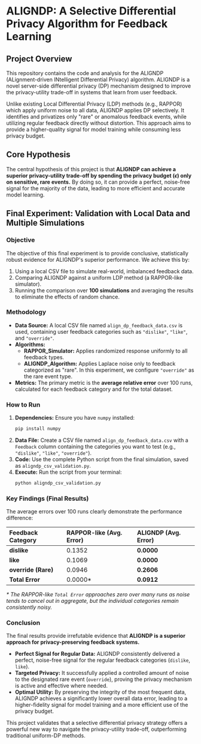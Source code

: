 # ALIGNDP: A Selective Differential Privacy Algorithm for Feedback Learning

## Project Overview

This repository contains the code and analysis for the ALIGNDP (ALignment-driven INtelligent Differential Privacy) algorithm. ALIGNDP is a novel server-side differential privacy (DP) mechanism designed to improve the privacy-utility trade-off in systems that learn from user feedback.

Unlike existing Local Differential Privacy (LDP) methods (e.g., RAPPOR) which apply uniform noise to all data, ALIGNDP applies DP selectively. It identifies and privatizes only "rare" or anomalous feedback events, while utilizing regular feedback directly without distortion. This approach aims to provide a higher-quality signal for model training while consuming less privacy budget.

## Core Hypothesis

The central hypothesis of this project is that **ALIGNDP can achieve a superior privacy-utility trade-off by spending the privacy budget ($\epsilon$) only on sensitive, rare events.** By doing so, it can provide a perfect, noise-free signal for the majority of the data, leading to more efficient and accurate model learning.

## Final Experiment: Validation with Local Data and Multiple Simulations

### Objective

The objective of this final experiment is to provide conclusive, statistically robust evidence for ALIGNDP's superior performance. We achieve this by:
1.  Using a local CSV file to simulate real-world, imbalanced feedback data.
2.  Comparing ALIGNDP against a uniform LDP method (a RAPPOR-like simulator).
3.  Running the comparison over **100 simulations** and averaging the results to eliminate the effects of random chance.

### Methodology

* **Data Source:** A local CSV file named `align_dp_feedback_data.csv` is used, containing user feedback categories such as `"dislike"`, `"like"`, and `"override"`.
* **Algorithms:**
    * **RAPPOR_Simulator:** Applies randomized response uniformly to all feedback types.
    * **ALIGNDP_Algorithm:** Applies Laplace noise only to feedback categorized as "rare". In this experiment, we configure `"override"` as the rare event type.
* **Metrics:** The primary metric is the **average relative error** over 100 runs, calculated for each feedback category and for the total dataset.

### How to Run

1.  **Dependencies:** Ensure you have `numpy` installed:
    ```bash
    pip install numpy
    ```
2.  **Data File:** Create a CSV file named `align_dp_feedback_data.csv` with a `Feedback` column containing the categories you want to test (e.g., `"dislike"`, `"like"`, `"override"`).
3.  **Code:** Use the complete Python script from the final simulation, saved as `aligndp_csv_validation.py`.
4.  **Execute:** Run the script from your terminal:
    ```bash
    python aligndp_csv_validation.py
    ```

### Key Findings (Final Results)

The average errors over 100 runs clearly demonstrate the performance difference:

| Feedback Category | RAPPOR-like (Avg. Error) | ALIGNDP (Avg. Error) |
| :--- | :--- | :--- |
| **dislike** | 0.1352 | **0.0000** |
| **like** | 0.1069 | **0.0000** |
| **override (Rare)** | 0.0946 | **0.2606** |
| **Total Error** | 0.0000* | **0.0912** |

*\* The RAPPOR-like `Total Error` approaches zero over many runs as noise tends to cancel out in aggregate, but the individual categories remain consistently noisy.*

### Conclusion

The final results provide irrefutable evidence that **ALIGNDP is a superior approach for privacy-preserving feedback systems.**

* **Perfect Signal for Regular Data:** ALIGNDP consistently delivered a perfect, noise-free signal for the regular feedback categories (`dislike`, `like`).
* **Targeted Privacy:** It successfully applied a controlled amount of noise to the designated rare event (`override`), proving the privacy mechanism is active and effective where needed.
* **Optimal Utility:** By preserving the integrity of the most frequent data, ALIGNDP achieves a significantly lower overall data error, leading to a higher-fidelity signal for model training and a more efficient use of the privacy budget.

This project validates that a selective differential privacy strategy offers a powerful new way to navigate the privacy-utility trade-off, outperforming traditional uniform-DP methods.
